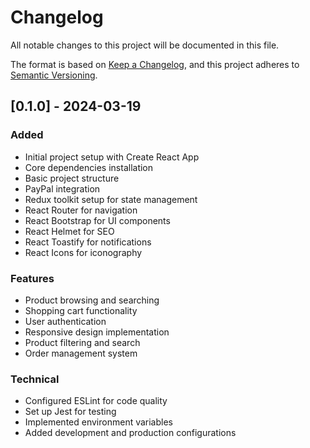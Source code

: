 # Changelog

All notable changes to this project will be documented in this file.

The format is based on [Keep a Changelog](https://keepachangelog.com/en/1.0.0/),
and this project adheres to [Semantic Versioning](https://semver.org/spec/v2.0.0.html).

## [0.1.0] - 2024-03-19

### Added
- Initial project setup with Create React App
- Core dependencies installation
- Basic project structure
- PayPal integration
- Redux toolkit setup for state management
- React Router for navigation
- React Bootstrap for UI components
- React Helmet for SEO
- React Toastify for notifications
- React Icons for iconography

### Features
- Product browsing and searching
- Shopping cart functionality
- User authentication
- Responsive design implementation
- Product filtering and search
- Order management system

### Technical
- Configured ESLint for code quality
- Set up Jest for testing
- Implemented environment variables
- Added development and production configurations 